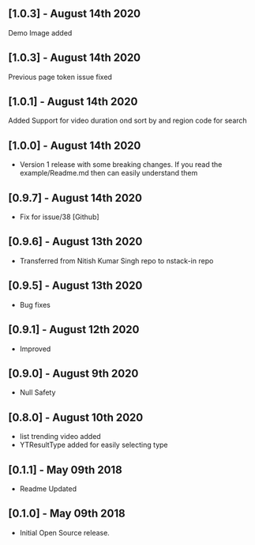 ## [1.0.3] - August 14th 2020
Demo Image added
## [1.0.3] - August 14th 2020
Previous page token issue fixed
## [1.0.1] - August 14th 2020
Added Support for video duration ond sort by and region code for search
## [1.0.0] - August 14th 2020

- Version 1 release with some breaking changes. If you read the example/Readme.md then can easily understand them
## [0.9.7] - August 14th 2020

- Fix for issue/38 [Github]
## [0.9.6] - August 13th 2020

- Transferred from Nitish Kumar Singh repo to nstack-in repo 
## [0.9.5] - August 13th 2020

- Bug fixes 

## [0.9.1] - August 12th 2020

- Improved 

## [0.9.0] - August 9th 2020

- Null Safety 

## [0.8.0] - August 10th 2020

- list trending video added
- YTResultType added for easily selecting type

## [0.1.1] - May 09th 2018

- Readme Updated

## [0.1.0] - May 09th 2018

- Initial Open Source release.
